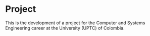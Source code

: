 # Project
This is the development of a project for the Computer and Systems Engineering career at the University (UPTC) of Colombia.
